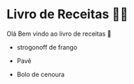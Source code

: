 # Livro de Receitas :man_cook:

Olá Bem vindo ao livro de receitas :wave:

- strogonoff de frango
- Pavê 

- Bolo de cenoura

